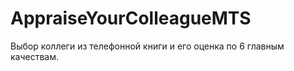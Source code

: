 # AppraiseYourColleagueMTS

Выбор коллеги из телефонной книги и его оценка по 6 главным качествам.


